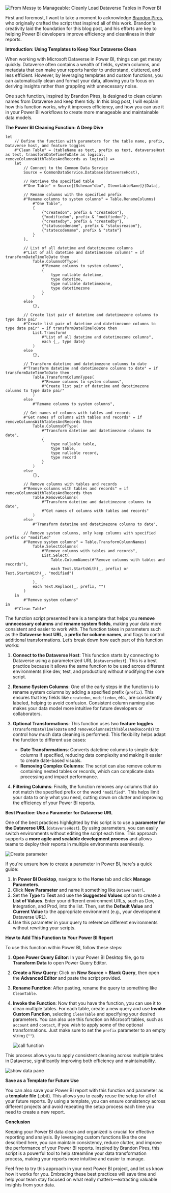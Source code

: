 ![From Messy to Manageable: Cleanly Load Dataverse Tables in Power BI](https://github.com/user-attachments/assets/58aa531e-bae7-4ed1-b88a-a54cf87b1db6)

First and foremost, I want to take a moment to acknowledge [Brandon Pires](https://www.linkedin.com/in/brandonpires/), who originally crafted the script that inspired all of this work. Brandon's creativity laid the foundation for this blog post, and his efforts are key to helping Power BI developers improve efficiency and cleanliness in their reports.

**Introduction: Using Templates to Keep Your Dataverse Clean**

When working with Microsoft Dataverse in Power BI, things can get messy quickly. Dataverse often contains a wealth of fields, system columns, and metadata that can make your reports harder to understand, cluttered, and less efficient. However, by leveraging templates and custom functions, you can automatically clean and format your data, allowing you to focus on deriving insights rather than grappling with unnecessary noise.

One such function, inspired by Brandon Pires, is designed to clean column names from Dataverse and keep them tidy. In this blog post, I will explain how this function works, why it improves efficiency, and how you can use it in your Power BI workflows to create more manageable and maintainable data models.

**The Power BI Cleaning Function: A Deep Dive**

```
let
    // Define the function with parameters for the table name, prefix, Dataverse host, and feature toggles
    #"Clean Table" = (tableName as text, prefix as text, dataverseHost as text, transformDateTimeToDate as logical, removeColumnsWithTablesAndRecords as logical) =>
    let
        // Connect to the Common Data Service
        Source = CommonDataService.Database(dataverseHost),
        
        // Retrieve the specified table
        #"One Table" = Source{[Schema="dbo", Item=tableName]}[Data],
        
        // Rename columns with the specified prefix
        #"Rename columns to system columns" = Table.RenameColumns(
            #"One Table",
            {
                {"createdon", prefix & "createdon"},
                {"modifiedon", prefix & "modifiedon"},
                {"createdby", prefix & "createdby"},
                {"statuscodename", prefix & "statusreason"},
                {"statecodename", prefix & "state"}
            }
        ),
        
        // List of all datetime and datetimezone columns
        #"List of all datetime and datetimezone columns" = if transformDateTimeToDate then
            Table.ColumnsOfType(
                #"Rename columns to system columns",
                {
                    type nullable datetime,
                    type datetime,
                    type nullable datetimezone,
                    type datetimezone
                }
            )
        else
            {},
        
        // Create list pair of datetime and datetimezone columns to type date pair
        #"Create list pair of datetime and datetimezone columns to type date pair" = if transformDateTimeToDate then
            List.Transform(
                #"List of all datetime and datetimezone columns",
                each {_, type date}
            )
        else
            {},
        
        // Transform datetime and datetimezone columns to date
        #"Transform datetime and datetimezone columns to date" = if transformDateTimeToDate then
            Table.TransformColumnTypes(
                #"Rename columns to system columns",
                #"Create list pair of datetime and datetimezone columns to type date pair"
            )
        else
            #"Rename columns to system columns",
        
        // Get names of columns with tables and records
        #"Get names of columns with tables and records" = if removeColumnsWithTablesAndRecords then
            Table.ColumnsOfType(
                #"Transform datetime and datetimezone columns to date",
                {
                    type nullable table,
                    type table,
                    type nullable record,
                    type record
                }
            )
        else
            {},
        
        // Remove columns with tables and records
        #"Remove columns with tables and records" = if removeColumnsWithTablesAndRecords then
            Table.RemoveColumns(
                #"Transform datetime and datetimezone columns to date",
                #"Get names of columns with tables and records"
            )
        else
            #"Transform datetime and datetimezone columns to date",
        
        // Remove system columns, only keep columns with specified prefix or "modified"
        #"Remove system columns" = Table.TransformColumnNames(
            Table.SelectColumns(
                #"Remove columns with tables and records",
                List.Select(
                    Table.ColumnNames(#"Remove columns with tables and records"),
                    each Text.StartsWith(_, prefix) or Text.StartsWith(_, "modified")
                )
            ),
            each Text.Replace(_, prefix, "")
        )
    in
        #"Remove system columns"
in
    #"Clean Table"

```

The function script presented here is a template that helps you **remove unnecessary columns** and **rename system fields**, making your data more consistent and easier to work with. The function takes in parameters such as the **Dataverse host URL**, a **prefix for column names**, and flags to control additional transformations. Let’s break down how each part of this function works:

1. **Connect to the Dataverse Host**: This function starts by connecting to Dataverse using a parameterized URL (`dataverseHost`). This is a best practice because it allows the same function to be used across different environments (like dev, test, and production) without modifying the core script.

2. **Rename System Columns**: One of the early steps in the function is to rename system columns by adding a specified prefix (`prefix`). This ensures that key fields like `createdon`, `modifiedon`, etc., are consistently labeled, helping to avoid confusion. Consistent column naming also makes your data model more intuitive for future developers or collaborators.

3. **Optional Transformations**: This function uses two **feature toggles** (`transformDateTimeToDate` and `removeColumnsWithTablesAndRecords`) to control how much data cleaning is performed. This flexibility helps adapt the function to different use cases:

   - **Date Transformations**: Converts datetime columns to simple date columns if specified, reducing data complexity and making it easier to create date-based visuals.
   - **Removing Complex Columns**: The script can also remove columns containing nested tables or records, which can complicate data processing and impact performance.

4. **Filtering Columns**: Finally, the function removes any columns that do not match the specified prefix or the word `"modified"`. This helps limit your data to only what you need, cutting down on clutter and improving the efficiency of your Power BI reports.

**Best Practice: Use a Parameter for Dataverse URL**

One of the best practices highlighted by this script is to use a **parameter for the Dataverse URL** (`dataverseHost`). By using parameters, you can easily switch environments without editing the script each time. This approach supports a **more agile and scalable development process** and allows teams to deploy their reports in multiple environments seamlessly.

![Create parameter](https://github.com/user-attachments/assets/ee084ac5-632e-4f02-b87b-c318903af495)

If you're unsure how to create a parameter in Power BI, here's a quick guide:

1. In **Power BI Desktop**, navigate to the **Home** tab and click **Manage Parameters**.
2. Click **New Parameter** and name it something like `DataverseUrl`.
3. Set the **Type** to **Text** and use the **Suggested Values** option to create a **List of Values**. Enter your different environment URLs, such as Dev, Integration, and Prod, into the list. Then, set the **Default Value** and **Current Value** to the appropriate environment (e.g., your development Dataverse URL).
4. Use this parameter in your query to reference different environments without rewriting your scripts.

**How to Add This Function to Your Power BI Report**

To use this function within Power BI, follow these steps:

1. **Open Power Query Editor**: In your Power BI Desktop file, go to **Transform Data** to open Power Query Editor.
2. **Create a New Query**: Click on **New Source** > **Blank Query**, then open the **Advanced Editor** and paste the script provided.
3. **Rename Function**: After pasting, rename the query to something like `CleanTable`.
4. **Invoke the Function**: Now that you have the function, you can use it to clean multiple tables. For each table, create a new query and use **Invoke Custom Function**, selecting `CleanTable` and specifying your desired parameters. You can also use this function on Microsoft tables, such as `account` and `contact`, if you wish to apply some of the optional transformations. Just make sure to set the `prefix` parameter to an empty string (`""`).
   
    ![call function](https://github.com/user-attachments/assets/f5d3cb0f-9e3d-4c14-bc5d-29354ae651ca)

This process allows you to apply consistent cleaning across multiple tables in Dataverse, significantly improving both efficiency and maintainability.

![show data pane](https://github.com/user-attachments/assets/77bb5350-5e83-41ad-91d9-09ed65fd79e3)

**Save as a Template for Future Use**

You can also save your Power BI report with this function and parameter as a **template file** (.pbit). This allows you to easily reuse the setup for all of your future reports. By using a template, you can ensure consistency across different projects and avoid repeating the setup process each time you need to create a new report.

**Conclusion**

Keeping your Power BI data clean and organized is crucial for effective reporting and analysis. By leveraging custom functions like the one described here, you can maintain consistency, reduce clutter, and improve the performance of your Power BI reports. Inspired by Brandon Pires, this script is a powerful tool to help streamline your data transformation process, making your reports more intuitive and easier to manage.

Feel free to try this approach in your next Power BI project, and let us know how it works for you. Embracing these best practices will save time and help your team stay focused on what really matters—extracting valuable insights from your data.


<!--stackedit_data:
eyJoaXN0b3J5IjpbLTczODA5NTBdfQ==
-->
